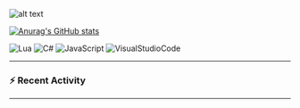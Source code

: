 ![alt text](https://github.com/FlexinUp/.github/blob/main/profile/images/flexinup.png "Logo Title Text 1")

[![Anurag's GitHub stats](https://github-readme-stats-delta-ivory.vercel.app/api?username=flexinup&show_icons=true&theme=shadow_red)](https://github.com/flexinup/github-readme-stats)

<!--<img src="https://apple-music-readme-rose.vercel.app/.vercel.app/?">-->


![Lua](https://img.shields.io/badge/Lua-2C2D72?style=for-the-badge&logo=lua&logoColor=white)
![C#](https://img.shields.io/badge/C%23-239120?style=for-the-badge&logo=csharp&logoColor=white)
![JavaScript](https://img.shields.io/badge/JavaScript-323330?style=for-the-badge&logo=javascript&logoColor=F7DF1E)
![VisualStudioCode](https://img.shields.io/badge/Visual_Studio_Code-0078D4?style=for-the-badge&logo=visual%20studio%20code&logoColor=white)


---

### :zap: Recent Activity

<!--START_SECTION:activity-->

<!--END_SECTION:activity-->

---

